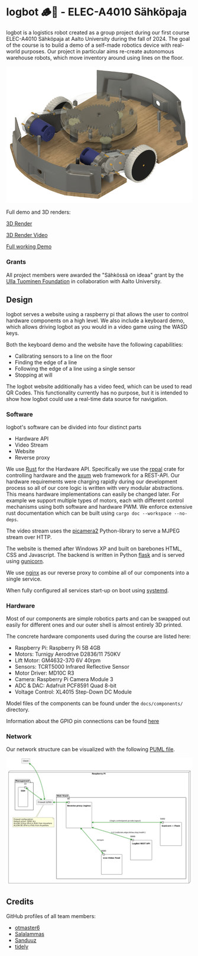 # logbot 🪵🤖 - ELEC-A4010 Sähköpaja

logbot is a logistics robot created as a group project during our first course ELEC-A4010 Sähköpaja at Aalto University during the fall of 2024. The goal of the course is to build a demo of a self-made robotics device with real-world purposes. Our project in particular aims re-create autonomous warehouse robots, which move inventory around using lines on the floor.

![logbot](./assets/3d.png)

Full demo and 3D renders:

[3D Render](./assets/render.png)

[3D Render Video](./assets/render.mp4)

[Full working Demo](./assets/demo.mp4)

### Grants

All project members were awarded the "Sähkössä on ideaa" grant by the [Ulla Tuominen Foundation](https://ullatuominen.fi/) in collaboration with Aalto University.

## Design

logbot serves a website using a raspberry pi that allows the user to control hardware components on a high level. We also include a keyboard demo, which allows driving logbot as you would in a video game using the WASD keys.

Both the keyboard demo and the website have the following capabilities:

- Calibrating sensors to a line on the floor
- Finding the edge of a line
- Following the edge of a line using a single sensor
- Stopping at will

The logbot website additionally has a video feed, which can be used to read QR Codes. This functionality currently has no purpose, but it is intended to show how logbot could use a real-time data source for navigation.

### Software

logbot's software can be divided into four distinct parts

- Hardware API
- Video Stream
- Website
- Reverse proxy

We use [Rust](https://www.rust-lang.org) for the Hardware API. Specifically we use the [rppal](https://github.com/golemparts/rppal) crate for controlling hardware and the [axum](https://github.com/tokio-rs/axum) web framework for a REST-API. Our hardware requirements were charging rapidly during our development process so all of our core logic is written with very modular abstractions. This means hardware implementations can easily be changed later. For example we support multiple types of motors, each with different control mechanisms using both software and hardware PWM. We enforce extensive rust documentation which can be built using `cargo doc --workspace --no-deps`.

The video stream uses the [picamera2](https://github.com/raspberrypi/picamera2) Python-library to serve a MJPEG stream over HTTP.

The website is themed after Windows XP and built on barebones HTML, CSS and Javascript. The backend is written in Python [flask](https://github.com/pallets/flask) and is served using [gunicorn](https://github.com/benoitc/gunicorn).

We use [nginx](https://github.com/nginx/nginx) as our reverse proxy to combine all of our components into a single service.

When fully configured all services start-up on boot using [systemd](https://systemd.io).

### Hardware

Most of our components are simple robotics parts and can be swapped out easily for different ones and our outer shell is almost entirely 3D printed.

The concrete hardware components used during the course are listed here:

- Raspberry Pi: Raspberry Pi 5B 4GB
- Motors: Turnigy Aerodrive D2836/11 750KV
- Lift Motor: GM4632-370 6V 40rpm
- Sensors: TCRT5000 Infrared Reflective Sensor
- Motor Driver: MD10C R3
- Camera: Raspberry Pi Camera Module 3
- ADC & DAC: Adafruit PCF8591 Quad 8-bit
- Voltage Control: XL4015 Step-Down DC Module

Model files of the components can be found under the `docs/components/` directory.

Information about the GPIO pin connections can be found [here](./docs/PINS.md)

### Network

Our network structure can be visualized with the following [PUML file](./network.puml).

![Network Graph](./images/network.png)

## Credits

GitHub profiles of all team members:

- [otmaster6](https://github.com/otmaster6)
- [Salalammas](https://github.com/Salalammas)
- [Sanduuz](https://github.com/Sanduuz)
- [tidely](https://github.com/tidely)
